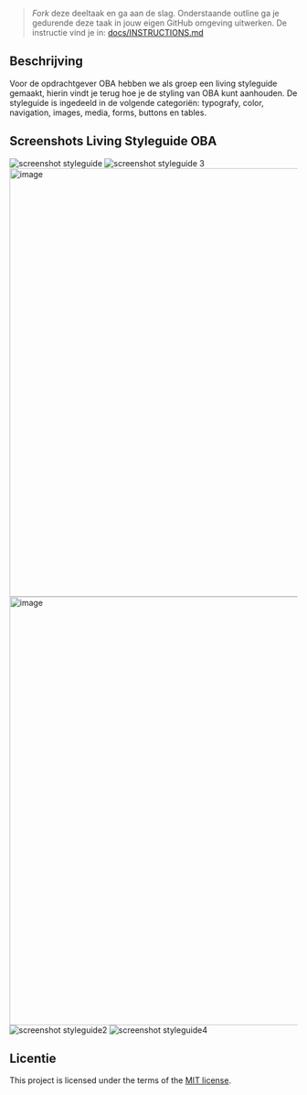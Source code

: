 > _Fork_ deze deeltaak en ga aan de slag. 
Onderstaande outline ga je gedurende deze taak in jouw eigen GitHub omgeving uitwerken. 
De instructie vind je in: [docs/INSTRUCTIONS.md](docs/INSTRUCTIONS.md)

## Beschrijving
Voor de opdrachtgever OBA hebben we als groep een living styleguide gemaakt, hierin vindt je terug hoe je de styling van OBA kunt aanhouden. De styleguide is ingedeeld in de volgende categoriën: typografy, color, navigation, images, media, forms, buttons en tables.

## Screenshots Living Styleguide OBA
![screenshot styleguide](https://github.com/yujing-student/look-and-feel-living-styleguide/assets/144004647/6e3dfb76-556e-4067-9903-b22c3f92cae1)
![screenshot styleguide 3](https://github.com/yujing-student/look-and-feel-living-styleguide/assets/144004647/89efe50e-aa53-4da3-9491-f3cf20938357)
<img width="750" alt="image" src="https://github.com/yujing-student/look-and-feel-living-styleguide/assets/144009709/744bfc2c-55fa-4f45-b290-38d336f74704">
<img width="750" alt="image" src="https://github.com/yujing-student/look-and-feel-living-styleguide/assets/144009709/2f6082cc-c161-43ef-985a-f6a90dab9182">
![screenshot styleguide2](https://github.com/yujing-student/look-and-feel-living-styleguide/assets/144004647/950e3e70-9eb8-4be3-841c-8e341d8fdc4c)
![screenshot styleguide4](https://github.com/yujing-student/look-and-feel-living-styleguide/assets/144004647/ae3f954a-6d34-4195-b83e-d354a880b0d2)

## Licentie

This project is licensed under the terms of the [MIT license](./LICENSE).


